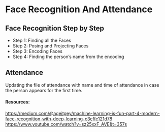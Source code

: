 # Face Recognition And Attendance

## Face Recognition Step by Step

* Step 1: Finding all the Faces
* Step 2: Posing and Projecting Faces
* Step 3: Encoding Faces
* Step 4: Finding the person’s name from the encoding

## Attendance

Updating the file of attendance with name and time of attendance in case the person appears for the first time.


#### Resources: 
https://medium.com/@ageitgey/machine-learning-is-fun-part-4-modern-face-recognition-with-deep-learning-c3cffc121d78
https://www.youtube.com/watch?v=sz25xxF_AVE&t=357s
